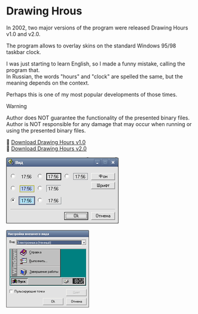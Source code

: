 # Drawing Hrous

In 2002, two major versions of the program were released Drawing Hours v1.0 and v2.0.

The program allows to overlay skins on the standard Windows 95/98 taskbar clock.

I was just starting to learn English, so I made a funny mistake, calling the program that.  
In Russian, the words "hours" and "clock" are spelled the same, but the meaning depends on the context.

Perhaps this is one of my most popular developments of those times.

> [!WARNING]
> Author does NOT guarantee the functionality of the presented binary files.
> Author is NOT responsible for any damage that may occur when running or using the presented binary files.

:floppy_disk: [Download Drawing Hours v1.0](drawing_hours_1x.exe)  
:floppy_disk: [Download Drawing Hours v2.0](drawing_hours_2x.exe)

![Drawing Hours v1.0](dh1x.gif)

![Drawing Hours v2.0](dh2x.gif)
